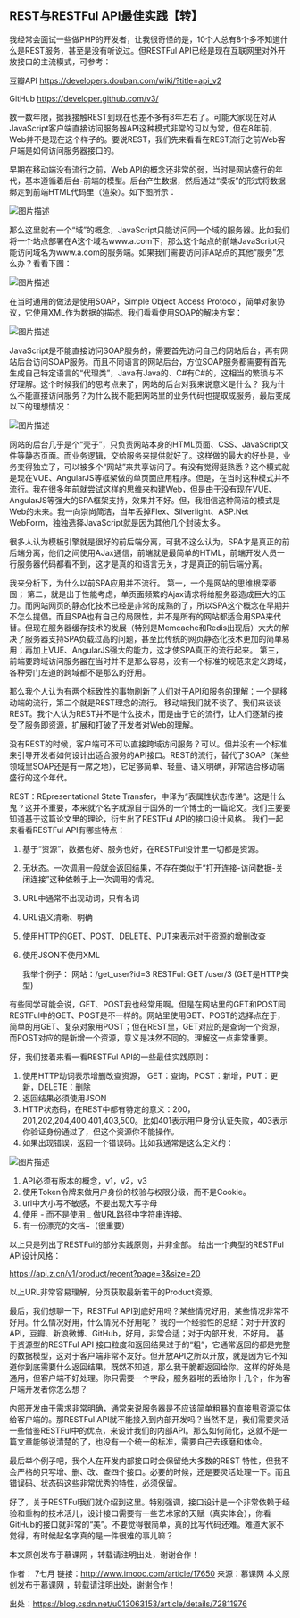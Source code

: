 ## REST与RESTFul API最佳实践【转】

我经常会面试一些做PHP的开发者，让我很奇怪的是，10个人总有8个多不知道什么是REST服务，甚至是没有听说过。但RESTFul API已经是现在互联网里对外开放接口的主流模式，可参考：

豆瓣API https://developers.douban.com/wiki/?title=api_v2

GitHub https://developer.github.com/v3/

数一数年限，据我接触REST到现在也差不多有8年左右了。可能大家现在对从JavaScript客户端直接访问服务器API这种模式非常的习以为常，但在8年前，Web并不是现在这个样子的。要说REST，我们先来看看在REST流行之前Web客户端是如何访问服务器接口的。

早期在移动端没有流行之前，Web API的概念还非常的弱，当时是网站盛行的年代，基本遵循着后台-前端的模型。后台产生数据，然后通过“模板”的形式将数据绑定到前端HTML代码里（渲染）。如下图所示：

![图片描述](http://img.mukewang.com/58f9b3a10001054301800378.png)

那么这里就有一个“域”的概念，JavaScript只能访问同一个域的服务器。比如我们将一个站点部署在A这个域名www.a.com下，那么这个站点的前端JavaScript只能访问域名为www.a.com的服务端。如果我们需要访问非A站点的其他“服务”怎么办？看看下图：

![图片描述](http://img.mukewang.com/58f9b3ab0001345003840353.png)

在当时通用的做法是使用SOAP，Simple Object Access Protocol，简单对象协议，它使用XML作为数据的描述。我们看看使用SOAP的解决方案：

![图片描述](http://img.mukewang.com/58f9b5af0001fabf04360424.png)

JavaScript是不能直接访问SOAP服务的，需要首先访问自己的网站后台，再有网站后台访问SOAP服务。而且不同语言的网站后台，方位SOAP服务都需要有首先生成自己特定语言的“代理类”，Java有Java的、C#有C#的，这相当的繁琐与不好理解。这个时候我们的思考点来了，网站的后台对我来说意义是什么？ 我为什么不能直接访问服务？为什么我不能把网站里的业务代码也提取成服务，最后变成以下的理想情况：

![图片描述](http://img.mukewang.com/58f9b5f50001189404480383.png)

网站的后台几乎是个“壳子”，只负责网站本身的HTML页面、CSS、JavaScript文件等静态页面。而业务逻辑，交给服务来提供就好了。这样做的最大的好处是，业务变得独立了，可以被多个“网站”来共享访问了。有没有觉得挺熟悉？这个模式就是现在VUE、AngularJS等框架做的单页面应用程序。但是，在当时这种模式并不流行。我在很多年前就尝试这样的思维来构建Web，但是由于没有现在VUE、AngularJS等强大的SPA框架支持，效果并不好。但，我相信这种简洁的模式是Web的未来。我一向崇尚简洁，当年丢掉Flex、Silverlight、ASP.Net WebForm，独独选择JavaScript就是因为其他几个封装太多。

很多人认为模板引擎就是很好的前后端分离，可我不这么认为，SPA才是真正的前后端分离，他们之间使用AJax通信，前端就是最简单的HTML，前端开发人员一行服务器代码都看不到，这才是真的和语言无关，才是真正的前后端分离。

我来分析下，为什么以前SPA应用并不流行。
第一，一个是网站的思维根深蒂固；
第二，就是出于性能考虑，单页面频繁的Ajax请求将给服务器造成巨大的压力。而网站网页的静态化技术已经是非常的成熟的了，所以SPA这个概念在早期并不怎么提倡。而且SPA也有自己的局限性，并不是所有的网站都适合用SPA来代替。但现在服务器缓存技术的发展（特别是Memcache和Redis出现后）大大的解决了服务器支持SPA负载过高的问题，甚至比传统的网页静态化技术更加的简单易用；再加上VUE、AngularJS强大的能力，这才使SPA真正的流行起来。
第三，前端要跨域访问服务器在当时并不是那么容易，没有一个标准的规范来定义跨域，各种旁门左道的跨域都不是那么的好用。

那么我个人认为有两个标致性的事物刷新了人们对于API和服务的理解：一个是移动端的流行，第二个就是REST理念的流行。
移动端我们就不谈了。我们来谈谈REST。我个人认为REST并不是什么技术，而是由于它的流行，让人们逐渐的接受了服务即资源，扩展和打破了开发者对Web的理解。

没有REST的时候，客户端可不可以直接跨域访问服务？可以。但并没有一个标准来引导开发者如何设计出适合服务的API接口。REST的流行，替代了SOAP（某些领域里SOAP还是有一席之地），它足够简单、轻量、语义明确，非常适合移动端盛行的这个年代。

REST：REpresentational State Transfer，中译为“表属性状态传递”。这是什么鬼？这并不重要，本来就个名字就源自于国外的一个博士的一篇论文。我们主要要知道基于这篇论文里的理论，衍生出了RESTFul API的接口设计风格。
我们一起来看看RESTFul API有哪些特点：

1. 基于“资源”，数据也好、服务也好，在RESTFul设计里一切都是资源。

2. 无状态。一次调用一般就会返回结果，不存在类似于“打开连接-访问数据-关闭连接”这种依赖于上一次调用的情况。

3. URL中通常不出现动词，只有名词

4. URL语义清晰、明确

5. 使用HTTP的GET、POST、DELETE、PUT来表示对于资源的增删改查

6. 使用JSON不使用XML

   我举个例子：
   网站：/get_user?id=3
   RESTFul: GET /user/3 (GET是HTTP类型)

有些同学可能会说，GET、POST我也经常用啊。但是在网站里的GET和POST同RESTFul中的GET、POST是不一样的。网站里使用GET、POST的选择点在于，简单的用GET、复杂对象用POST；但在REST里，GET对应的是查询一个资源，而POST对应的是新增一个资源，意义是决然不同的。理解这一点非常重要。

好，我们接着来看一看RESTFul API的一些最佳实践原则：

1. 使用HTTP动词表示增删改查资源， GET：查询，POST：新增，PUT：更新，DELETE：删除
2. 返回结果必须使用JSON
3. HTTP状态码，在REST中都有特定的意义：200，201,202,204,400,401,403,500。比如401表示用户身份认证失败，403表示你验证身份通过了，但这个资源你不能操作。
4. 如果出现错误，返回一个错误码。比如我通常是这么定义的：

![图片描述](http://img.mukewang.com/58f9b3c700019d8c05750412.png)

1. API必须有版本的概念，v1，v2，v3
2. 使用Token令牌来做用户身份的校验与权限分级，而不是Cookie。
3. url中大小写不敏感，不要出现大写字母
4. 使用 - 而不是使用 _ 做URL路径中字符串连接。
5. 有一份漂亮的文档~（很重要）

以上只是列出了RESTFul的部分实践原则，并非全部。 给出一个典型的RESTFul API设计风格：

https://api.z.cn/v1/product/recent?page=3&size=20

以上URL非常容易理解，分页获取最新若干的Product资源。

最后，我们想聊一下，RESTFul API到底好用吗？某些情况好用，某些情况非常不好用。什么情况好用，什么情况不好用呢？
我的一个经验性的总结：对于开放的API，豆瓣、新浪微博、GitHub，好用，非常合适；对于内部开发，不好用。
基于资源型的RESTFul API 接口粒度和返回结果过于的“粗”，它通常返回的都是完整的数据模型，这对于客户端非常不友好。但开放API之所以开放，就是因为它不知道你到底需要什么返回结果，既然不知道，那么我干脆都返回给你。这样的好处是通用，但客户端不好处理。你只需要一个字段，服务器啪的丢给你十几个，作为客户端开发者你怎么想？

内部开发由于需求非常明确，通常来说服务器是不应该简单粗暴的直接甩资源实体给客户端的。那RESTFul API就不能接入到内部开发吗？当然不是，我们需要灵活一些借鉴RESTFul中的优点，来设计我们的内部API。那么如何简化，这就不是一篇文章能够说清楚的了，也没有一个统一的标准，需要自己去琢磨和体会。

最后举个例子吧，我个人在开发内部接口时会保留绝大多数的REST 特性，但我不会严格的只写增、删、改、查四个接口。必要的时候，还是要灵活处理一下。而且错误码、状态码这些非常优秀的特性，必须保留。

好了，关于RESTFul我们就介绍到这里。特别强调，接口设计是一个非常依赖于经验和重构的技术活儿，设计接口需要有一些艺术家的天赋（真实体会），你看GitHub的接口就非常的“美”。不要觉得很简单，真的比写代码还难。难道大家不觉得，有时候起名字真的是一件很难的事儿嘛？

本文原创发布于慕课网 ，转载请注明出处，谢谢合作！


作者： 7七月 
链接：http://www.imooc.com/article/17650
来源：慕课网
本文原创发布于慕课网 ，转载请注明出处，谢谢合作！

 

出处：https://blog.csdn.net/u013063153/article/details/72811976